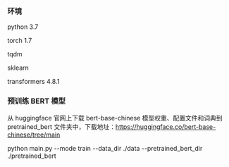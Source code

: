 ### 环境

python 3.7

torch 1.7

tqdm

sklearn

transformers 4.8.1



### 预训练 BERT 模型

从 huggingface 官网上下载 bert-base-chinese 模型权重、配置文件和词典到 pretrained_bert 文件夹中，下载地址：https://huggingface.co/bert-base-chinese/tree/main



python main.py --mode train --data_dir ./data --pretrained_bert_dir ./pretrained_bert


